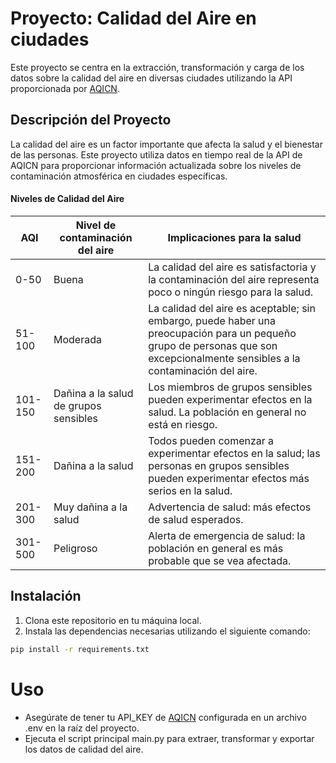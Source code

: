 # Proyecto: Calidad del Aire en ciudades

Este proyecto se centra en la extracción, transformación y carga de los datos sobre la calidad del aire en diversas ciudades utilizando la API proporcionada por [AQICN](https://aqicn.org/json-api/doc/).

## Descripción del Proyecto

La calidad del aire es un factor importante que afecta la salud y el bienestar de las personas. Este proyecto utiliza datos en tiempo real de la API de AQICN para proporcionar información actualizada sobre los niveles de contaminación atmosférica en ciudades específicas.

#### Niveles de Calidad del Aire

| AQI     | Nivel de contaminación del aire       | Implicaciones para la salud                                                                                                                                                   |
| ------- | ------------------------------------- | ----------------------------------------------------------------------------------------------------------------------------------------------------------------------------- |
| 0-50    | Buena                                 | La calidad del aire es satisfactoria y la contaminación del aire representa poco o ningún riesgo para la salud.                                                               |
| 51-100  | Moderada                              | La calidad del aire es aceptable; sin embargo, puede haber una preocupación para un pequeño grupo de personas que son excepcionalmente sensibles a la contaminación del aire. |
| 101-150 | Dañina a la salud de grupos sensibles | Los miembros de grupos sensibles pueden experimentar efectos en la salud. La población en general no está en riesgo.                                                          |
| 151-200 | Dañina a la salud                     | Todos pueden comenzar a experimentar efectos en la salud; las personas en grupos sensibles pueden experimentar efectos más serios en la salud.                                |
| 201-300 | Muy dañina a la salud                 | Advertencia de salud: más efectos de salud esperados.                                                                                                                         |
| 301-500 | Peligroso                             | Alerta de emergencia de salud: la población en general es más probable que se vea afectada.                                                                                   |

## Instalación

1. Clona este repositorio en tu máquina local.
2. Instala las dependencias necesarias utilizando el siguiente comando:

```bash
pip install -r requirements.txt
```

# Uso

- Asegúrate de tener tu API_KEY de [AQICN](https://aqicn.org/data-platform/token/es/) configurada en un archivo .env en la raíz del proyecto.
- Ejecuta el script principal main.py para extraer, transformar y exportar los datos de calidad del aire.
